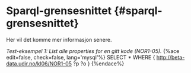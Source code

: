 # Sparql-grensesnittet {#sparql-grensesnittet}
Her vil det komme mer informasjon senere.



*Test-eksempel 1: List alle properties for en gitt kode (NOR1-05).*
{%ace edit=false, check=false, lang='mysql'%}
SELECT *
WHERE {
<http://beta-data.udir.no/kl06/NOR1-05> ?p ?o
}
{%endace%}


